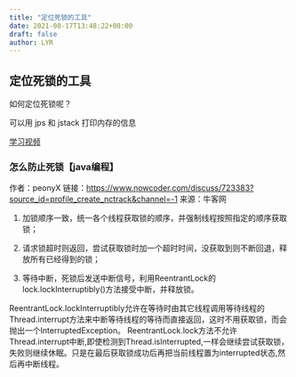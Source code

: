 ```yaml
---
title: "定位死锁的工具"
date: 2021-08-17T13:48:22+08:00
draft: false
author: LYR
---
```


## 定位死锁的工具



如何定位死锁呢？

可以用 jps 和 jstack 打印内存的信息

[学习视频](https://www.bilibili.com/video/BV16J411h7Rd?p=116)





### 怎么防止死锁【java编程】

作者：peonyX
链接：https://www.nowcoder.com/discuss/723383?source_id=profile_create_nctrack&channel=-1
来源：牛客网

1. 加锁顺序一致，统一各个线程获取锁的顺序，并强制线程按照指定的顺序获取锁；

2. 请求锁超时则返回，尝试获取锁时加一个超时时间，没获取到则不断回退，释放所有已经得到的锁；
3. 等待中断，死锁后发送中断信号，利用ReentrantLock的lock.lockInterruptibly()方法接受中断，并释放锁。



ReentrantLock.lockInterruptibly允许在等待时由其它线程调用等待线程的Thread.interrupt方法来中断等待线程的等待而直接返回，这时不用获取锁，而会抛出一个InterruptedException。 ReentrantLock.lock方法不允许Thread.interrupt中断,即使检测到Thread.isInterrupted,一样会继续尝试获取锁，失败则继续休眠。只是在最后获取锁成功后再把当前线程置为interrupted状态,然后再中断线程。











